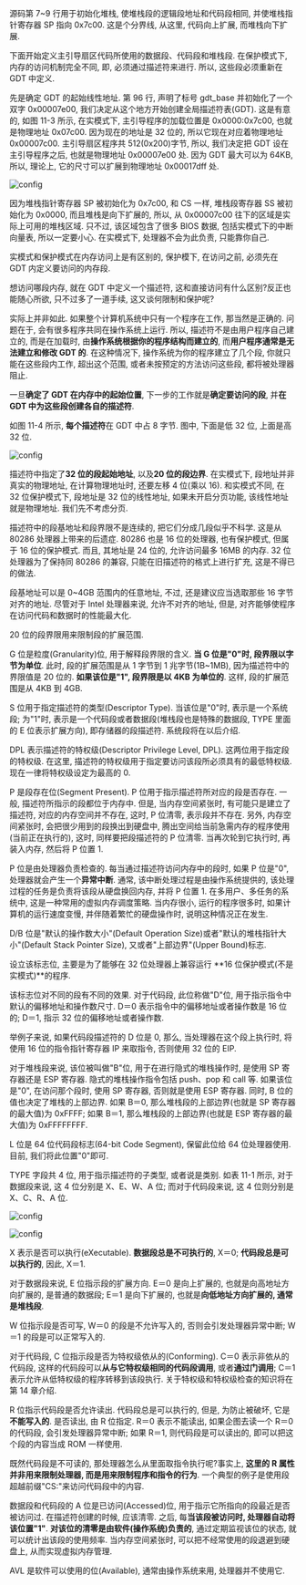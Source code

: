 源码第 7~9 行用于初始化堆栈, 使堆栈段的逻辑段地址和代码段相同, 并使堆栈指针寄存器 SP 指向 0x7c00. 这是个分界线, 从这里, 代码向上扩展, 而堆栈向下扩展.

下面开始定义主引导扇区代码所使用的数据段、代码段和堆栈段. 在保护模式下, 内存的访问机制完全不同, 即, 必须通过描述符来进行. 所以, 这些段必须重新在 GDT 中定义.

先是确定 GDT 的起始线性地址. 第 96 行, 声明了标号 gdt_base 并初始化了一个双字 0x00007e00, 我们决定从这个地方开始创建全局描述符表(GDT). 这是有意的, 如图 11-3 所示, 在实模式下, 主引导程序的加载位置是 0x0000:0x7c00, 也就是物理地址 0x07c00. 因为现在的地址是 32 位的, 所以它现在对应着物理地址 0x00007c00. 主引导扇区程序共 512(0x200)字节, 所以, 我们决定把 GDT 设在主引导程序之后, 也就是物理地址 0x00007e00 处. 因为 GDT 最大可以为 64KB, 所以, 理论上, 它的尺寸可以扩展到物理地址 0x00017dff 处.

![config](images/3.png)

因为堆栈指针寄存器 SP 被初始化为 0x7c00, 和 CS 一样, 堆栈段寄存器 SS 被初始化为 0x0000, 而且堆栈是向下扩展的, 所以, 从 0x00007c00 往下的区域是实际上可用的堆栈区域. 只不过, 该区域包含了很多 BIOS 数据, 包括实模式下的中断向量表, 所以一定要小心. 在实模式下, 处理器不会为此负责, 只能靠你自己.

实模式和保护模式在内存访问上是有区别的, 保护模下, 在访问之前, 必须先在 GDT 内定义要访问的内存段.

想访问哪段内存, 就在 GDT 中定义一个描述符, 这和直接访问有什么区别?反正也能随心所欲, 只不过多了一道手续, 这又谈何限制和保护呢?

实际上并非如此. 如果整个计算机系统中只有一个程序在工作, 那当然是正确的. 问题在于, 会有很多程序共同在操作系统上运行. 所以, 描述符不是由用户程序自己建立的, 而是在加载时, 由**操作系统根据你的程序结构而建立的**, 而**用户程序通常是无法建立和修改 GDT 的**. 在这种情况下, 操作系统为你的程序建立了几个段, 你就只能在这些段内工作, 超出这个范围, 或者未按预定的方法访问这些段, 都将被处理器阻止.

一旦**确定了 GDT 在内存中的起始位置**, 下一步的工作就是**确定要访问的段**, 并**在 GDT 中为这些段创建各自的描述符**.

如图 11-4 所示, **每个描述符**在 GDT 中占 8 字节. 图中, 下面是低 32 位, 上面是高 32 位.

![config](images/4.png)

描述符中指定了**32 位的段起始地址**, 以及**20 位的段边界**. 在实模式下, 段地址并非真实的物理地址, 在计算物理地址时, 还要左移 4 位(乘以 16). 和实模式不同, 在 32 位保护模式下, 段地址是 32 位的线性地址, 如果未开启分页功能, 该线性地址就是物理地址. 我们先不考虑分页.

描述符中的段基地址和段界限不是连续的, 把它们分成几段似乎不科学. 这是从 80286 处理器上带来的后遗症. 80286 也是 16 位的处理器, 也有保护模式, 但属于 16 位的保护模式. 而且, 其地址是 24 位的, 允许访问最多 16MB 的内存. 32 位处理器为了保持同 80286 的兼容, 只能在旧描述符的格式上进行扩充, 这是不得已的做法.

段基地址可以是 0~4GB 范围内的任意地址, 不过, 还是建议应当选取那些 16 字节对齐的地址. 尽管对于 Intel 处理器来说, 允许不对齐的地址, 但是, 对齐能够使程序在访问代码和数据时的性能最大化.

20 位的段界限用来限制段的扩展范围.

G 位是粒度(Granularity)位, 用于解释段界限的含义. **当 G 位是"0"时, 段界限以字节为单位**. 此时, 段的扩展范围是从 1 字节到 1 兆字节(1B~1MB), 因为描述符中的界限值是 20 位的. **如果该位是"1", 段界限是以 4KB 为单位的**. 这样, 段的扩展范围是从 4KB 到 4GB.

S 位用于指定描述符的类型(Descriptor Type). 当该位是"0"时, 表示是一个系统段; 为"1"时, 表示是一个代码段或者数据段(堆栈段也是特殊的数据段, TYPE 里面的 E 位表示扩展方向), 即存储器的段描述符. 系统段将在以后介绍.

DPL 表示描述符的特权级(Descriptor Privilege Level, DPL). 这两位用于指定段的特权级. 在这里, 描述符的特权级用于指定要访问该段所必须具有的最低特权级. 现在一律将特权级设定为最高的 0.

P 是段存在位(Segment Present). P 位用于指示描述符所对应的段是否存在. 一般, 描述符所指示的段都位于内存中. 但是, 当内存空间紧张时, 有可能只是建立了描述符, 对应的内存空间并不存在, 这时, P 位清零, 表示段并不存在. 另外, 内存空间紧张时, 会把很少用到的段换出到硬盘中, 腾出空间给当前急需内存的程序使用(当前正在执行的), 这时, 同样要把段描述符的 P 位清零. 当再次轮到它执行时, 再装入内存, 然后将 P 位置 1.

P 位是由处理器负责检查的. 每当通过描述符访问内存中的段时, 如果 P 位是"0", 处理器就会产生一个**异常中断**. 通常, 该中断处理过程是由操作系统提供的, 该处理过程的任务是负责将该段从硬盘换回内存, 并将 P 位置 1. 在多用户、多任务的系统中, 这是一种常用的虚拟内存调度策略. 当内存很小, 运行的程序很多时, 如果计算机的运行速度变慢, 并伴随着繁忙的硬盘操作时, 说明这种情况正在发生.

D/B 位是"默认的操作数大小"(Default Operation Size)或者"默认的堆栈指针大小"(Default Stack Pointer Size), 又或者"上部边界"(Upper Bound)标志.

设立该标志位, 主要是为了能够在 32 位处理器上兼容运行 **16 位保护模式(不是实模式)**的程序.

该标志位对不同的段有不同的效果. 对于代码段, 此位称做"D"位, 用于指示指令中默认的偏移地址和操作数尺寸. D＝0 表示指令中的偏移地址或者操作数是 16 位的; D＝1, 指示 32 位的偏移地址或者操作数.

举例子来说, 如果代码段描述符的 D 位是 0, 那么, 当处理器在这个段上执行时, 将使用 16 位的指令指针寄存器 IP 来取指令, 否则使用 32 位的 EIP.

对于堆栈段来说, 该位被叫做"B"位, 用于在进行隐式的堆栈操作时, 是使用 SP 寄存器还是
ESP 寄存器. 隐式的堆栈操作指令包括 push、pop 和 call 等. 如果该位是"0", 在访问那个段时, 使用 SP 寄存器, 否则就是使用 ESP 寄存器. 同时, B 位的值也决定了堆栈的上部边界. 如果 B＝0, 那么堆栈段的上部边界(也就是 SP 寄存器的最大值)为 0xFFFF; 如果 B＝1, 那么堆栈段的上部边界(也就是 ESP 寄存器的最大值)为 0xFFFFFFFF.

L 位是 64 位代码段标志(64-bit Code Segment), 保留此位给 64 位处理器使用. 目前, 我们将此位置"0"即可.

TYPE 字段共 4 位, 用于指示描述符的子类型, 或者说是类别. 如表 11-1 所示, 对于数据段来说, 这 4 位分别是 X、E、W、A 位; 而对于代码段来说, 这 4 位则分别是 X、C、R、A 位.

![config](images/5.png)

![config](images/13.png)

X 表示是否可以执行(eXecutable). **数据段总是不可执行的**, X＝0; **代码段总是可以执行的**, 因此, X＝1.

对于数据段来说, E 位指示段的扩展方向. E＝0 是向上扩展的, 也就是向高地址方向扩展的, 是普通的数据段; E＝1 是向下扩展的, 也就是**向低地址方向扩展的, 通常是堆栈段**.

W 位指示段是否可写, W＝0 的段是不允许写入的, 否则会引发处理器异常中断; W＝1 的段是可以正常写入的.

对于代码段, C 位指示段是否为特权级依从的(Conforming). C＝0 表示非依从的代码段, 这样的代码段可以**从与它特权级相同的代码段调用**, 或者**通过门调用**; C＝1 表示允许从低特权级的程序转移到该段执行. 关于特权级和特权级检查的知识将在第 14 章介绍.

R 位指示代码段是否允许读出. 代码段总是可以执行的, 但是, 为防止被破坏, 它是**不能写入的**. 是否读出, 由 R 位指定. R＝0 表示不能读出, 如果企图去读一个 R＝0 的代码段, 会引发处理器异常中断; 如果 R＝1, 则代码段是可以读出的, 即可以把这个段的内容当成 ROM 一样使用.

既然代码段是不可读的, 那处理器怎么从里面取指令执行呢?事实上, **这里的 R 属性并非用来限制处理器, 而是用来限制程序和指令的行为**. 一个典型的例子是使用段超越前缀"CS:"来访问代码段中的内容.

数据段和代码段的 A 位是已访问(Accessed)位, 用于指示它所指向的段最近是否被访问过. 在描述符创建的时候, 应该清零. 之后, 每**当该段被访问时, 处理器自动将该位置"1"**. **对该位的清零是由软件(操作系统)负责的**, 通过定期监视该位的状态, 就可以统计出该段的使用频率. 当内存空间紧张时, 可以把不经常使用的段退避到硬盘上, 从而实现虚拟内存管理.

AVL 是软件可以使用的位(Available), 通常由操作系统来用, 处理器并不使用它.
